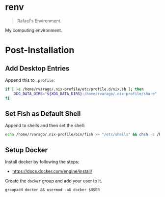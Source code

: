 # renv

> Rafael's Environment.

My computing environment.

# Post-Installation

## Add Desktop Entries

Append this to `.profile`:

```bash
if [ -e /home/rvarago/.nix-profile/etc/profile.d/nix.sh ]; then
    XDG_DATA_DIRS="${XDG_DATA_DIRS}:/home/rvarago/.nix-profile/share"
fi
```

## Set Fish as Default Shell

Append to shells and then set the shell:

```bash
echo /home/rvarago/.nix-profile/bin/fish >> "/etc/shells" && chsh -s /home/rvarago/.nix-profile/bin/fish
```

## Setup Docker

Install docker by following the steps:

* https://docs.docker.com/engine/install/

Create the `docker` group and add your user to it.

```
groupadd docker && usermod -aG docker $USER
```